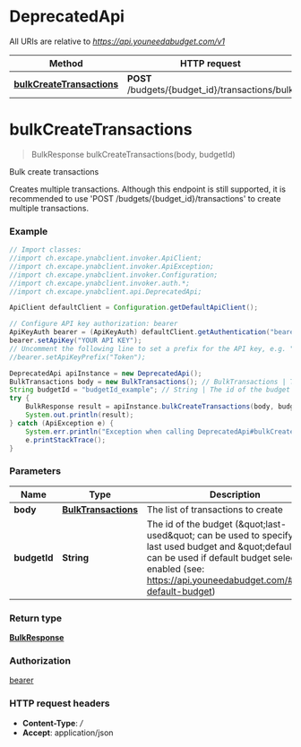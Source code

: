 # DeprecatedApi

All URIs are relative to *https://api.youneedabudget.com/v1*

Method | HTTP request | Description
------------- | ------------- | -------------
[**bulkCreateTransactions**](DeprecatedApi.md#bulkCreateTransactions) | **POST** /budgets/{budget_id}/transactions/bulk | Bulk create transactions

<a name="bulkCreateTransactions"></a>
# **bulkCreateTransactions**
> BulkResponse bulkCreateTransactions(body, budgetId)

Bulk create transactions

Creates multiple transactions.  Although this endpoint is still supported, it is recommended to use &#x27;POST /budgets/{budget_id}/transactions&#x27; to create multiple transactions.

### Example
```java
// Import classes:
//import ch.excape.ynabclient.invoker.ApiClient;
//import ch.excape.ynabclient.invoker.ApiException;
//import ch.excape.ynabclient.invoker.Configuration;
//import ch.excape.ynabclient.invoker.auth.*;
//import ch.excape.ynabclient.api.DeprecatedApi;

ApiClient defaultClient = Configuration.getDefaultApiClient();

// Configure API key authorization: bearer
ApiKeyAuth bearer = (ApiKeyAuth) defaultClient.getAuthentication("bearer");
bearer.setApiKey("YOUR API KEY");
// Uncomment the following line to set a prefix for the API key, e.g. "Token" (defaults to null)
//bearer.setApiKeyPrefix("Token");

DeprecatedApi apiInstance = new DeprecatedApi();
BulkTransactions body = new BulkTransactions(); // BulkTransactions | The list of transactions to create
String budgetId = "budgetId_example"; // String | The id of the budget (\"last-used\" can be used to specify the last used budget and \"default\" can be used if default budget selection is enabled (see: https://api.youneedabudget.com/#oauth-default-budget)
try {
    BulkResponse result = apiInstance.bulkCreateTransactions(body, budgetId);
    System.out.println(result);
} catch (ApiException e) {
    System.err.println("Exception when calling DeprecatedApi#bulkCreateTransactions");
    e.printStackTrace();
}
```

### Parameters

Name | Type | Description  | Notes
------------- | ------------- | ------------- | -------------
 **body** | [**BulkTransactions**](BulkTransactions.md)| The list of transactions to create |
 **budgetId** | **String**| The id of the budget (\&quot;last-used\&quot; can be used to specify the last used budget and \&quot;default\&quot; can be used if default budget selection is enabled (see: https://api.youneedabudget.com/#oauth-default-budget) |

### Return type

[**BulkResponse**](BulkResponse.md)

### Authorization

[bearer](../README.md#bearer)

### HTTP request headers

 - **Content-Type**: */*
 - **Accept**: application/json

